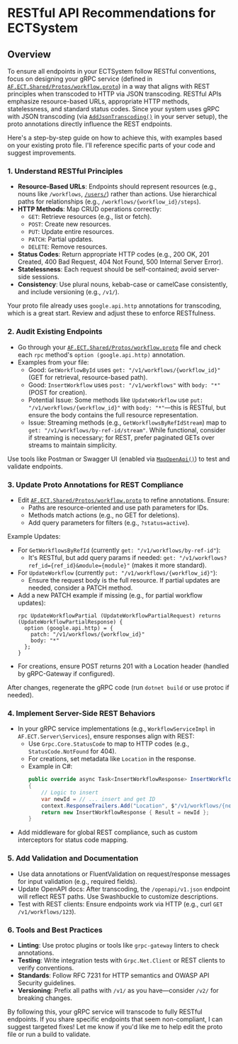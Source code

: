 # RESTful API Recommendations for ECTSystem

## Overview
To ensure all endpoints in your ECTSystem follow RESTful conventions, focus on designing your gRPC service (defined in [`AF.ECT.Shared/Protos/workflow.proto`](AF.ECT.Shared/Protos/workflow.proto )) in a way that aligns with REST principles when transcoded to HTTP via JSON transcoding. RESTful APIs emphasize resource-based URLs, appropriate HTTP methods, statelessness, and standard status codes. Since your system uses gRPC with JSON transcoding (via [`AddJsonTranscoding()`](/C:/Users/DonellMcCoy/AppData/Local/Temp/SymbolCache/GrpcJsonTranscodingServiceExtensions.cs ) in your server setup), the proto annotations directly influence the REST endpoints.

Here's a step-by-step guide on how to achieve this, with examples based on your existing proto file. I'll reference specific parts of your code and suggest improvements.

### 1. **Understand RESTful Principles**
   - **Resource-Based URLs**: Endpoints should represent resources (e.g., nouns like `/workflows`, [`/users/`](/users/ )) rather than actions. Use hierarchical paths for relationships (e.g., `/workflows/{workflow_id}/steps`).
   - **HTTP Methods**: Map CRUD operations correctly:
     - `GET`: Retrieve resources (e.g., list or fetch).
     - `POST`: Create new resources.
     - `PUT`: Update entire resources.
     - `PATCH`: Partial updates.
     - `DELETE`: Remove resources.
   - **Status Codes**: Return appropriate HTTP codes (e.g., 200 OK, 201 Created, 400 Bad Request, 404 Not Found, 500 Internal Server Error).
   - **Statelessness**: Each request should be self-contained; avoid server-side sessions.
   - **Consistency**: Use plural nouns, kebab-case or camelCase consistently, and include versioning (e.g., `/v1/`).

Your proto file already uses `google.api.http` annotations for transcoding, which is a great start. Review and adjust these to enforce RESTfulness.

### 2. **Audit Existing Endpoints**
   - Go through your [`AF.ECT.Shared/Protos/workflow.proto`](AF.ECT.Shared/Protos/workflow.proto ) file and check each `rpc` method's `option (google.api.http)` annotation.
   - Examples from your file:
     - Good: `GetWorkflowById` uses `get: "/v1/workflows/{workflow_id}"` (GET for retrieval, resource-based path).
     - Good: `InsertWorkflow` uses `post: "/v1/workflows"` with `body: "*"` (POST for creation).
     - Potential Issue: Some methods like `UpdateWorkflow` use `put: "/v1/workflows/{workflow_id}"` with `body: "*"`—this is RESTful, but ensure the body contains the full resource representation.
     - Issue: Streaming methods (e.g., `GetWorkflowsByRefIdStream`) map to `get: "/v1/workflows/by-ref-id/stream"`. While functional, consider if streaming is necessary; for REST, prefer paginated GETs over streams to maintain simplicity.

   Use tools like Postman or Swagger UI (enabled via [`MapOpenApi()`](/C:/Users/DonellMcCoy/AppData/Local/Temp/SymbolCache/OpenApiEndpointRouteBuilderExtensions.cs )) to test and validate endpoints.

### 3. **Update Proto Annotations for REST Compliance**
   - Edit [`AF.ECT.Shared/Protos/workflow.proto`](AF.ECT.Shared/Protos/workflow.proto ) to refine annotations. Ensure:
     - Paths are resource-oriented and use path parameters for IDs.
     - Methods match actions (e.g., no GET for deletions).
     - Add query parameters for filters (e.g., `?status=active`).

   Example Updates:
   - For `GetWorkflowsByRefId` (currently `get: "/v1/workflows/by-ref-id"`):
     - It's RESTful, but add query params if needed: `get: "/v1/workflows?ref_id={ref_id}&module={module}"` (makes it more standard).
   - For `UpdateWorkflow` (currently `put: "/v1/workflows/{workflow_id}"`):
     - Ensure the request body is the full resource. If partial updates are needed, consider a PATCH method.
   - Add a new PATCH example if missing (e.g., for partial workflow updates):
     ```
     rpc UpdateWorkflowPartial (UpdateWorkflowPartialRequest) returns (UpdateWorkflowPartialResponse) {
       option (google.api.http) = {
         patch: "/v1/workflows/{workflow_id}"
         body: "*"
       };
     }
     ```
   - For creations, ensure POST returns 201 with a Location header (handled by gRPC-Gateway if configured).

   After changes, regenerate the gRPC code (run `dotnet build` or use protoc if needed).

### 4. **Implement Server-Side REST Behaviors**
   - In your gRPC service implementations (e.g., `WorkflowServiceImpl` in `AF.ECT.Server\Services`), ensure responses align with REST:
     - Use `Grpc.Core.StatusCode` to map to HTTP codes (e.g., `StatusCode.NotFound` for 404).
     - For creations, set metadata like `Location` in the response.
     - Example in C#:
       ```csharp
       public override async Task<InsertWorkflowResponse> InsertWorkflow(InsertWorkflowRequest request, ServerCallContext context)
       {
           // Logic to insert
           var newId = // ... insert and get ID
           context.ResponseTrailers.Add("Location", $"/v1/workflows/{newId}");
           return new InsertWorkflowResponse { Result = newId };
       }
       ```
   - Add middleware for global REST compliance, such as custom interceptors for status code mapping.

### 5. **Add Validation and Documentation**
   - Use data annotations or FluentValidation on request/response messages for input validation (e.g., required fields).
   - Update OpenAPI docs: After transcoding, the `/openapi/v1.json` endpoint will reflect REST paths. Use Swashbuckle to customize descriptions.
   - Test with REST clients: Ensure endpoints work via HTTP (e.g., curl `GET /v1/workflows/123`).

### 6. **Tools and Best Practices**
   - **Linting**: Use protoc plugins or tools like `grpc-gateway` linters to check annotations.
   - **Testing**: Write integration tests with `Grpc.Net.Client` or REST clients to verify conventions.
   - **Standards**: Follow RFC 7231 for HTTP semantics and OWASP API Security guidelines.
   - **Versioning**: Prefix all paths with `/v1/` as you have—consider `/v2/` for breaking changes.

By following this, your gRPC service will transcode to fully RESTful endpoints. If you share specific endpoints that seem non-compliant, I can suggest targeted fixes! Let me know if you'd like me to help edit the proto file or run a build to validate.